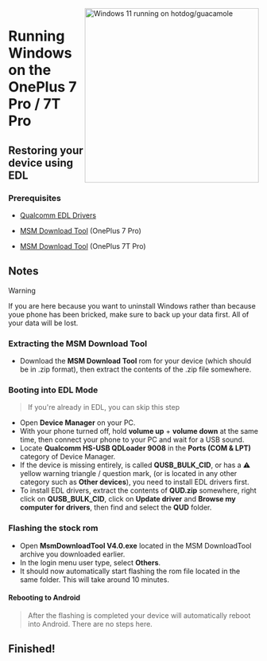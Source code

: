 <img align="right" src="https://github.com/n00b69/woa-op7/blob/main/op7.png" width="350" alt="Windows 11 running on hotdog/guacamole">

# Running Windows on the OnePlus 7 Pro / 7T Pro

## Restoring your device using EDL

### Prerequisites
- [Qualcomm EDL Drivers](https://github.com/n00b69/woa-op7/releases/tag/EDL)

- [MSM Download Tool](https://onepluscommunityserver.com/list/Unbrick_Tools/OnePlus_7_Pro/Global_GM21AA/R/) (OnePlus 7 Pro)

- [MSM Download Tool](https://onepluscommunityserver.com/list/Unbrick_Tools/OnePlus_7T_Pro/Global_HD01AA/R/) (OnePlus 7T Pro)

## Notes
> [!Warning]
> If you are here because you want to uninstall Windows rather than because youe phone has been bricked, make sure to back up your data first. All of your data will be lost.

### Extracting the MSM Download Tool
- Download the **MSM Download Tool** rom for your device (which should be in .zip format), then extract the contents of the .zip file somewhere.

### Booting into EDL Mode
> If you're already in EDL, you can skip this step
- Open **Device Manager** on your PC.
- With your phone turned off, hold **volume up** + **volume down** at the same time, then connect your phone to your PC and wait for a USB sound.
- Locate **Qualcomm HS-USB QDLoader 9008** in the **Ports (COM & LPT)** category of Device Manager.
- If the device is missing entirely, is called **QUSB_BULK_CID**, or has a ⚠️ yellow warning triangle / question mark, (or is located in any other category such as **Other devices**), you need to install EDL drivers first.
- To install EDL drivers, extract the contents of **QUD.zip** somewhere, right click on **QUSB_BULK_CID**, click on **Update driver** and **Browse my computer for drivers**, then find and select the **QUD** folder.

### Flashing the stock rom
- Open **MsmDownloadTool V4.0.exe** located in the MSM DownloadTool archive you downloaded earlier.
- In the login menu user type, select **Others**.
- It should now automatically start flashing the rom file located in the same folder. This will take around 10 minutes.

#### Rebooting to Android
> After the flashing is completed your device will automatically reboot into Android. There are no steps here.

## Finished!
















